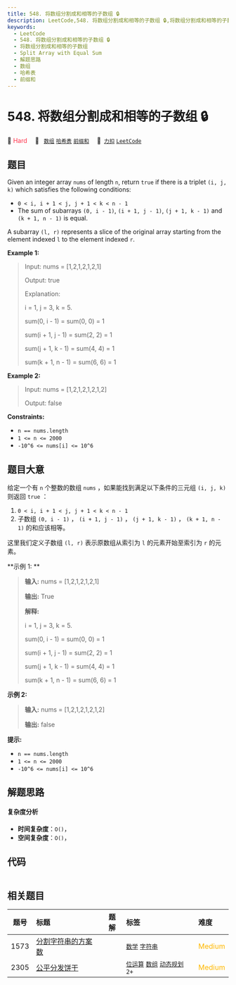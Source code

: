 ```yaml
---
title: 548. 将数组分割成和相等的子数组 🔒
description: LeetCode,548. 将数组分割成和相等的子数组 🔒,将数组分割成和相等的子数组,Split Array with Equal Sum,解题思路,数组,哈希表,前缀和
keywords:
  - LeetCode
  - 548. 将数组分割成和相等的子数组 🔒
  - 将数组分割成和相等的子数组
  - Split Array with Equal Sum
  - 解题思路
  - 数组
  - 哈希表
  - 前缀和
---
```


# 548. 将数组分割成和相等的子数组 🔒

🔴 <font color=#ff334b>Hard</font>&emsp; 🔖&ensp; [`数组`](/tag/array.md) [`哈希表`](/tag/hash-table.md) [`前缀和`](/tag/prefix-sum.md)&emsp; 🔗&ensp;[`力扣`](https://leetcode.cn/problems/split-array-with-equal-sum) [`LeetCode`](https://leetcode.com/problems/split-array-with-equal-sum)

## 题目

Given an integer array `nums` of length `n`, return `true` if there is a
triplet `(i, j, k)` which satisfies the following conditions:

  * `0 < i, i + 1 < j, j + 1 < k < n - 1`
  * The sum of subarrays `(0, i - 1)`, `(i + 1, j - 1)`, `(j + 1, k - 1)` and `(k + 1, n - 1)` is equal.

A subarray `(l, r)` represents a slice of the original array starting from the
element indexed `l` to the element indexed `r`.



**Example 1:**

> Input: nums = [1,2,1,2,1,2,1]
> 
> Output: true
> 
> Explanation:
> 
> i = 1, j = 3, k = 5. 
> 
> sum(0, i - 1) = sum(0, 0) = 1
> 
> sum(i + 1, j - 1) = sum(2, 2) = 1
> 
> sum(j + 1, k - 1) = sum(4, 4) = 1
> 
> sum(k + 1, n - 1) = sum(6, 6) = 1

**Example 2:**

> Input: nums = [1,2,1,2,1,2,1,2]
> 
> Output: false

**Constraints:**

  * `n == nums.length`
  * `1 <= n <= 2000`
  * `-10^6 <= nums[i] <= 10^6`


## 题目大意

给定一个有 `n` 个整数的数组 `nums` ，如果能找到满足以下条件的三元组  `(i, j, k)`  则返回 `true` ：

  1. `0 < i, i + 1 < j, j + 1 < k < n - 1`
  2. 子数组 `(0, i - 1)` ， `(i + 1, j - 1)` ， `(j + 1, k - 1)` ， `(k + 1, n - 1)` 的和应该相等。

这里我们定义子数组 `(l, r)` 表示原数组从索引为 `l` 的元素开始至索引为 `r` 的元素。



**示例 1:  **

> 
> 
> 
> 
> 
> **输入:** nums = [1,2,1,2,1,2,1]
> 
> **输出:** True
> 
> **解释:**
> 
> i = 1, j = 3, k = 5. 
> 
> sum(0, i - 1) = sum(0, 0) = 1
> 
> sum(i + 1, j - 1) = sum(2, 2) = 1
> 
> sum(j + 1, k - 1) = sum(4, 4) = 1
> 
> sum(k + 1, n - 1) = sum(6, 6) = 1
> 
> 

**示例 2:**

> 
> 
> 
> 
> 
> **输入:** nums = [1,2,1,2,1,2,1,2]
> 
> **输出:** false
> 
> 



**提示:**

  * `n == nums.length`
  * `1 <= n <= 2000`
  * `-10^6 <= nums[i] <= 10^6`


## 解题思路

#### 复杂度分析

- **时间复杂度**：`O()`，
- **空间复杂度**：`O()`，

## 代码

```javascript

```

## 相关题目

<!-- prettier-ignore -->
| 题号 | 标题 | 题解 | 标签 | 难度 |
| :------: | :------ | :------: | :------ | :------ |
| 1573 | [分割字符串的方案数](https://leetcode.com/problems/number-of-ways-to-split-a-string) |  |  [`数学`](/tag/math.md) [`字符串`](/tag/string.md) | <font color=#ffb800>Medium</font> |
| 2305 | [公平分发饼干](https://leetcode.com/problems/fair-distribution-of-cookies) |  |  [`位运算`](/tag/bit-manipulation.md) [`数组`](/tag/array.md) [`动态规划`](/tag/dynamic-programming.md) `2+` | <font color=#ffb800>Medium</font> |